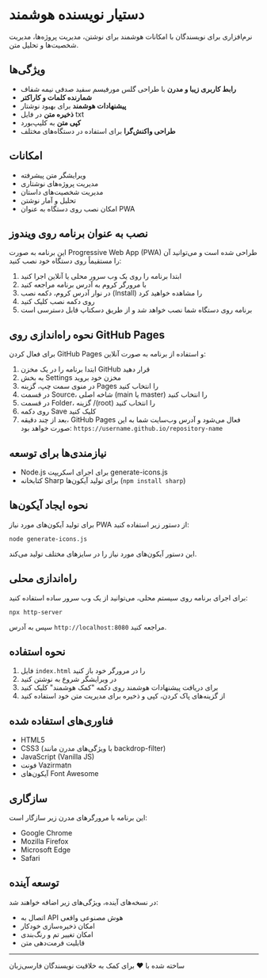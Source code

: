 # دستیار نویسنده هوشمند

نرم‌افزاری برای نویسندگان با امکانات هوشمند برای نوشتن، مدیریت پروژه‌ها، مدیریت شخصیت‌ها و تحلیل متن.

## ویژگی‌ها

- **رابط کاربری زیبا و مدرن** با طراحی گلس مورفیسم سفید صدفی نیمه شفاف
- **شمارنده کلمات و کاراکتر**
- **پیشنهادات هوشمند** برای بهبود نوشتار
- **ذخیره متن** در فایل txt
- **کپی متن** به کلیپ‌بورد
- **طراحی واکنش‌گرا** برای استفاده در دستگاه‌های مختلف

## امکانات

- ویرایشگر متن پیشرفته
- مدیریت پروژه‌های نوشتاری
- مدیریت شخصیت‌های داستان
- تحلیل و آمار نوشتن
- امکان نصب روی دستگاه به عنوان PWA

## نصب به عنوان برنامه روی ویندوز

این برنامه به صورت Progressive Web App (PWA) طراحی شده است و می‌توانید آن را مستقیماً روی دستگاه خود نصب کنید:

1. ابتدا برنامه را روی یک وب سرور محلی یا آنلاین اجرا کنید
2. با مرورگر کروم به آدرس برنامه مراجعه کنید
3. در نوار آدرس کروم، دکمه نصب (Install) را مشاهده خواهید کرد
4. روی دکمه نصب کلیک کنید
5. برنامه روی دستگاه شما نصب خواهد شد و از طریق دسکتاپ قابل دسترسی است

## نحوه راه‌اندازی روی GitHub Pages

برای فعال کردن GitHub Pages و استفاده از برنامه به صورت آنلاین:

1. ابتدا برنامه را در یک مخزن GitHub قرار دهید
2. به بخش Settings مخزن خود بروید
3. در منوی سمت چپ، گزینه Pages را انتخاب کنید
4. در قسمت Source، شاخه اصلی (main یا master) را انتخاب کنید
5. در قسمت Folder، گزینه /(root) را انتخاب کنید
6. روی دکمه Save کلیک کنید
7. بعد از چند دقیقه، GitHub Pages فعال می‌شود و آدرس وب‌سایت شما به این صورت خواهد بود:
   `https://username.github.io/repository-name`

## نیازمندی‌ها برای توسعه

- Node.js برای اجرای اسکریپت generate-icons.js
- کتابخانه Sharp برای تولید آیکون‌ها (`npm install sharp`)

## نحوه ایجاد آیکون‌ها

برای تولید آیکون‌های مورد نیاز PWA از دستور زیر استفاده کنید:

```
node generate-icons.js
```

این دستور آیکون‌های مورد نیاز را در سایزهای مختلف تولید می‌کند.

## راه‌اندازی محلی

برای اجرای برنامه روی سیستم محلی، می‌توانید از یک وب سرور ساده استفاده کنید:

```
npx http-server
```

سپس به آدرس `http://localhost:8080` مراجعه کنید.

## نحوه استفاده

1. فایل `index.html` را در مرورگر خود باز کنید
2. در ویرایشگر شروع به نوشتن کنید
3. برای دریافت پیشنهادات هوشمند روی دکمه "کمک هوشمند" کلیک کنید
4. از گزینه‌های پاک کردن، کپی و ذخیره برای مدیریت متن خود استفاده کنید

## فناوری‌های استفاده شده

- HTML5
- CSS3 (با ویژگی‌های مدرن مانند backdrop-filter)
- JavaScript (Vanilla JS)
- فونت Vazirmatn
- آیکون‌های Font Awesome

## سازگاری

این برنامه با مرورگرهای مدرن زیر سازگار است:
- Google Chrome
- Mozilla Firefox
- Microsoft Edge
- Safari

## توسعه آینده

در نسخه‌های آینده، ویژگی‌های زیر اضافه خواهند شد:
- اتصال به API هوش مصنوعی واقعی
- امکان ذخیره‌سازی خودکار
- امکان تغییر تم و رنگ‌بندی
- قابلیت فرمت‌دهی متن

---

ساخته شده با ❤️ برای کمک به خلاقیت نویسندگان فارسی‌زبان 